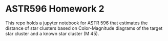# ASTR596 Homework 2
This repo holds a jupyter notebook for ASTR 596 that estimates the distance of star clusters based on Color-Magnitude diagrams of the target star cluster and a known star cluster (M 45). 
